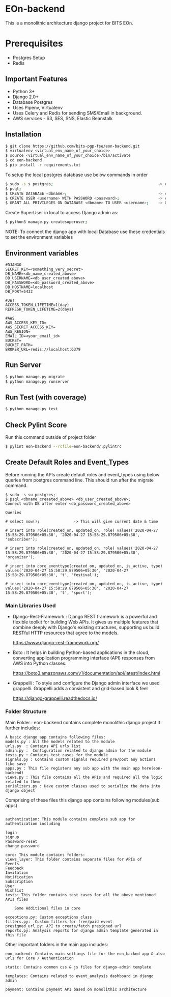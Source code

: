 # EOn-backend

This is a monolithic architecture django project for BITS EOn.

# Prerequisites

- Postgres Setup
- Redis

## Important Features

- Python 3+
- Django 2.0+
- Database Postgres
- Uses Pipenv, Virtualenv
- Uses Celery and Redis for sending SMS/Email in background.
- AWS services - S3, SES, SNS, Elastic Beanstalk

## Installation

```bash
$ git clone https://github.com/bits-pgp-fse/eon-backend.git
$ virtualenv <virtual_env_name_of_your_choice>
$ source <virtual_env_name_of_your_choice>/bin/activate
$ cd eon-backend
$ pip install -r requirements.txt
```

To setup the local postgres database use below commands in order
```bash
$ sudo -s s postgres;                                              -> connect with postgres
$ psql;
$ CREATE DATABASE <dbname>;                                        -> create a new DB
$ CREATE USER <username> WITH PASSWORD <password>;                 -> create a new postgres user for local
$ GRANT ALL PRIVILEGES ON DATABASE <dbname> TO USER <username>;    -> Grant all privileges to that user for new DB
```
Create SuperUser in local to access Django admin as:
```bash
$ python3 manage.py createsuperuser;
```

NOTE: To connect the django app with local Database use these credentials to set the environment variables


## Environment variables

```
#DJANGO
SECRET_KEY=<something_very_secret>
DB_NAME=<db_name_created_above>
DB_USERNAME=<db_user_created_above>
DB_PASSWORD=<db_password_created_above>
DB_HOSTNAME=localhost
DB_PORT=5432

#JWT
ACCESS_TOKEN_LIFETIME=1(day)
REFRESH_TOKEN_LIFETIME=2(days)

#AWS
AWS_ACCESS_KEY_ID=
AWS_SECRET_ACCESS_KEY=
AWS_REGION=
EMAIL_ID=<your_email_id>
BUCKET=
BUCKET_PATH=
BROKER_URL=redis://localhost:6379
```

## Run Server

```bash
$ python manage.py migrate
$ python manage.py runserver
```

## Run Test (with coverage)
```bash
$ python manage.py test
```

## Check Pylint Score
Run this command outside of project folder
```bash
$ pylint eon-backend --rcfile=eon-backend/.pylintrc
```

## Create Default Roles and Event_Types
Before running the APIs create default roles and event_types using below queries from postgres command line. This should run after the migrate command.
```
$ sudo -s su postgres;
$ psql <dbname_creaeted_above> <db_user_created_above>;
Connect with DB after enter <db_password_created_above>

Queries

# select now();               -> This will give current date & time

# insert into role(created_on, updated_on, role) values('2020-04-27 15:58:29.879506+05:30', '2020-04-27 15:58:29.879506+05:30', 'subscriber');

# insert into role(created_on, updated_on, role) values('2020-04-27 15:58:29.879506+05:30', '2020-04-27 15:58:29.879506+05:30', 'organizer');

# insert into core_eventtype(created_on, updated_on, is_active, type) values('2020-04-27 15:58:29.879506+05:30', '2020-04-27 15:58:29.879506+05:30', 't', 'festival');

# insert into core_eventtype(created_on, updated_on, is_active, type) values('2020-04-27 15:58:29.879506+05:30', '2020-04-27 15:58:29.879506+05:30', 't', 'sport');
```


### Main Libraries Used

- Django-Rest-Framework : Django REST framework is a powerful and flexible toolkit for building Web APIs. It gives us multiple features that combine deeply with Django's existing structures, supporting us build RESTful HTTP resources that agree to the models.

  https://www.django-rest-framework.org/

- Boto : It helps in building Python-based applications in the cloud, converting application programming interface (API) responses from AWS into Python classes.

  https://boto3.amazonaws.com/v1/documentation/api/latest/index.html

- Grappelli : 
  To style and configure the Django admin interface we used grappelli. Grappelli adds a consistent and grid-based look & feel
  
  https://django-grappelli.readthedocs.io/


### Folder Structure

Main Folder : eon-backend contains complete monolithic django project
It further includes: 
```
A basic django app contains following files:
models.py : All the models related to the module
urls.py  : Contains API urls list 
admin.py :  Configuration related to django admin for the module
tests.py : Contains test cases for the module
signals.py : Contains custom signals required pre/post any actions like save
apps.py : This file registers any sub app with the main app here(eon-backend)
views.py : This file contains all the APIs and required all the logic related to them
serializers.py : Have custom classes used to serialize the data into django object
```

Comprising of these files this django app contains following modules(sub apps)
```

authentication: This module contains complete sub app for authentication including 

login
signup
Password-reset
change-password

core: This module contains folders:
views_layer: This folder contains separate files for APIs of
Events
Feedback
Invitation
Notification
Subscription
User
Wishlist
tests: This folder contains test cases for all the above mentioned APIs files

	Some Additional files in core
	
exceptions.py: Custom exceptions class
filters.py:  Custom filters for free/paid event
presigned_url.py: API to create/fetch presigned url
reports.py: Analysis reports for django admin template generated in this file
```


Other important folders in the main app includes:

```
eon_backend: Contains main settings file for the eon_backnd app & also urls for Core / Authentication

static: Contains common css & js files for django-admin template

templates: Contains related to event_analysis dashboard in django admin

payment: Contains payment API based on monolithic architecture
``` 
